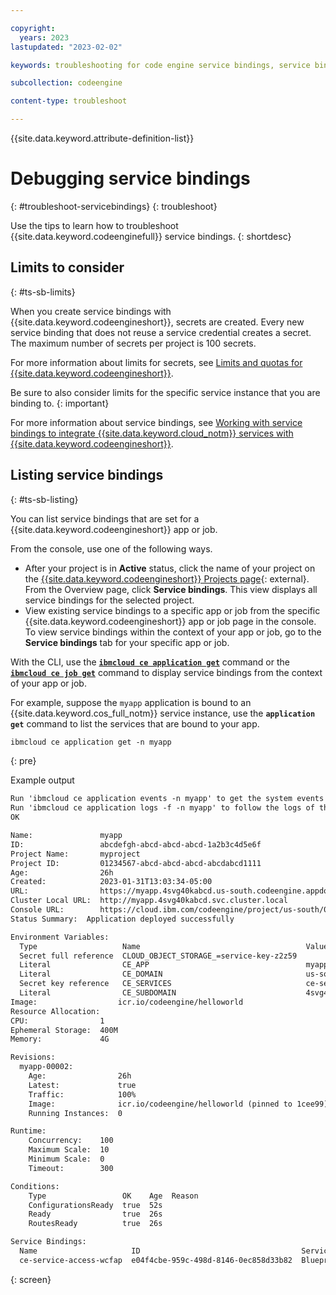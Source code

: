 ```yaml
---

copyright:
  years: 2023
lastupdated: "2023-02-02"

keywords: troubleshooting for code engine service bindings, service bindings, binding, service credentials, secrets

subcollection: codeengine

content-type: troubleshoot

---
```


{{site.data.keyword.attribute-definition-list}}

# Debugging service bindings
{: #troubleshoot-servicebindings}
{: troubleshoot}

Use the tips to learn how to troubleshoot {{site.data.keyword.codeenginefull}} service bindings.
{: shortdesc}

## Limits to consider 
{: #ts-sb-limits}

When you create service bindings with {{site.data.keyword.codeengineshort}}, secrets are created. Every new service binding that does not reuse a service credential creates a secret. The maximum number of secrets per project is 100 secrets.

For more information about limits for secrets, see [Limits and quotas for {{site.data.keyword.codeengineshort}}](/docs/codeengine?topic=codeengine-limits).

Be sure to also consider limits for the specific service instance that you are binding to.
{: important}

For more information about service bindings, see [Working with service bindings to integrate {{site.data.keyword.cloud_notm}} services with {{site.data.keyword.codeengineshort}}](/docs/codeengine?topic=codeengine-service-binding).

## Listing service bindings  
{: #ts-sb-listing}

You can list service bindings that are set for a {{site.data.keyword.codeengineshort}} app or job. 

From the console,  use one of the following ways. 
* After your project is in **Active** status, click the name of your project on the [{{site.data.keyword.codeengineshort}} Projects page](https://cloud.ibm.com/codeengine/projects){: external}. From the Overview page, click **Service bindings**. This view displays all service bindings for the selected project. 
* View existing service bindings to a specific app or job from the specific {{site.data.keyword.codeengineshort}} app or job page in the console. To view service bindings within the context of your app or job, go to the **Service bindings** tab for your specific app or job.

With the CLI, use the [**`ibmcloud ce application get`**](/docs/codeengine?topic=codeengine-cli#cli-application-get) command or the [**`ibmcloud ce job get`**](/docs/codeengine?topic=codeengine-cli#cli-job-get) command to display service bindings from the context of your app or job. 

For example, suppose the `myapp` application is bound to an {{site.data.keyword.cos_full_notm}} service instance, use the **`application get`** command to list the services that are bound to your app. 

```txt
ibmcloud ce application get -n myapp
```
{: pre}

Example output

```txt 
Run 'ibmcloud ce application events -n myapp' to get the system events of the application instances.
Run 'ibmcloud ce application logs -f -n myapp' to follow the logs of the application instances.
OK

Name:               myapp
ID:                 abcdefgh-abcd-abcd-abcd-1a2b3c4d5e6f
Project Name:       myproject
Project ID:         01234567-abcd-abcd-abcd-abcdabcd1111
Age:                26h  
Created:            2023-01-31T13:03:34-05:00 
URL:                https://myapp.4svg40kabcd.us-south.codeengine.appdomain.cloud
Cluster Local URL:  http://myapp.4svg40kabcd.svc.cluster.local
Console URL:        https://cloud.ibm.com/codeengine/project/us-south/01234567-abcd-abcd-abcd-abcdabcd1111/application/myapp/configuration
Status Summary:  Application deployed successfully

Environment Variables:    
  Type                   Name                                     Value  
  Secret full reference  CLOUD_OBJECT_STORAGE_=service-key-z2z59    
  Literal                CE_APP                                   myapp  
  Literal                CE_DOMAIN                                us-south.codeengine.appdomain.cloud  
  Secret key reference   CE_SERVICES                              ce-services.app_myapp  
  Literal                CE_SUBDOMAIN                             4svg40kabcd  
Image:                  icr.io/codeengine/helloworld  
Resource Allocation:
CPU:                1
Ephemeral Storage:  400M
Memory:             4G

Revisions:
  myapp-00002:    
    Age:                26h  
    Latest:             true  
    Traffic:            100%  
    Image:              icr.io/codeengine/helloworld (pinned to 1cee99)  
    Running Instances:  0 

Runtime:
    Concurrency:    100
    Maximum Scale:  10
    Minimum Scale:  0
    Timeout:        300

Conditions:
    Type                 OK    Age  Reason
    ConfigurationsReady  true  52s
    Ready                true  26s
    RoutesReady          true  26s

Service Bindings:    
  Name                     ID                                    Service Instance  Service Type          Role / Credential  Environment Variable Prefix  Age  
  ce-service-access-wcfap  e04f4cbe-959c-498d-8146-0ec858d33b82  Blueprint-basic   cloud-object-storage  Writer             CLOUD_OBJECT_STORAGE         26h  
```
{: screen}



